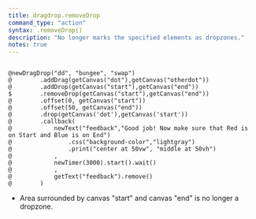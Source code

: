 ```yaml
---
title: dragdrop.removeDrop
command_type: "action"
syntax: .removeDrop()
description: "No longer marks the specified elements as dropzones."
notes: true
---
```


<!--more-->

<pre><code class="language-diff-javascript diff-highlight try-true">
@newDragDrop("dd", "bungee", "swap")
@        .addDrag(getCanvas("dot"),getCanvas("otherdot"))
@        .addDrop(getCanvas("start"),getCanvas("end"))
$        .removeDrop(getCanvas("start"),getCanvas("end"))
@        .offset(0, getCanvas("start"))
@        .offset(50, getCanvas("end"))
@        .drop(getCanvas('dot'),getCanvas('start')) 
@        .callback(
@            newText("feedback","Good job! Now make sure that Red is on Start and Blue is on End")
@                .css("background-color","lightgray")
@                .print("center at 50vw", "middle at 50vh")
@            ,
@            newTimer(3000).start().wait()
@            ,
@            getText("feedback").remove()
@        )
</code></pre>

+ Area surrounded by canvas "start" and canvas "end" is no longer a dropzone.

